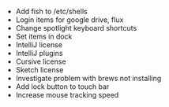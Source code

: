 * Add fish to /etc/shells
* Login items for google drive, flux
* Change spotlight keyboard shortcuts
* Set items in dock
* IntelliJ license
* IntelliJ plugins
* Cursive license
* Sketch license
* Investigate problem with brews not installing
* Add lock button to touch bar
* Increase mouse tracking speed

